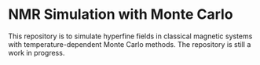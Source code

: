 # NMR Simulation with Monte Carlo

This repository is to simulate hyperfine fields in classical magnetic systems with temperature-dependent Monte Carlo methods. The repository is still a work in progress.
